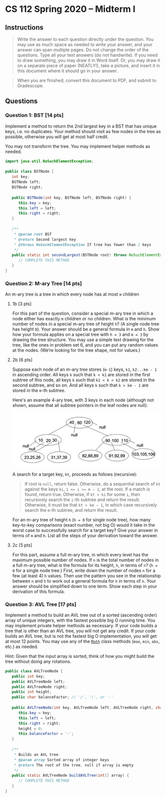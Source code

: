 # CS 112 Spring 2020 – Midterm I

## Instructions

> Write the answer to each question directly under the question. You may use as much space as needed to write your answer, and your answer can span multiple pages. Do not change the order of the questions. Type all your text answers (do not handwrite). If you need to draw something, you may draw it in Word itself. 
Or, you may draw it on a separate piece of paper (NEATLY!), take a picture, and insert it in this document where it should go in your answer.

> When you are finished, convert this document to PDF, and submit to Gradescope.

## Questions

### Question 1: BST [14 pts]

Implement a method to return the 2nd largest key in a BST that has unique keys, i.e. no duplicates. Your method should visit as few nodes in the tree as possible, otherwise you will get at most half credit.
   
You may not transform the tree. You may implement helper methods as needed.

```java
import java.util.NoSuchElementException;

public class BSTNode {
   int key;
   BSTNode left;
   BSTNode right;

   public BSTNode(int key, BSTNode left, BSTNode right) {
      this.key = key;
      this.left = left;
      this.right = right;
   }

   /**
    * @param root BST
    * @return Second largest key
    * @throws NoSuchElementException If tree has fewer than 2 keys
    */
   public static int secondLargest(BSTNode root) throws NoSuchElementException {
      // COMPLETE THIS METHOD
   }
}
```


### Question 2: M-ary Tree [14 pts]

An m-ary tree is a tree in which every node has at most `m` children

1. 1b [3 pts]
   
   For this part of the question, consider a special m-ary tree in which a node either has exactly `m` children or no children. What is the minimum number of nodes in a special m-ary tree of height `h`? (A single node tree has height `0`). Your answer should be a general formula in `m` and `h`. Show how your formula applies on a special tree with `h = 3` and `m = 3` by drawing the tree structure. You may use a simple text drawing for the tree, like the ones in problem set 6, and you can put any random values at the nodes. (We’re looking for the tree shape, not for values.)

2. 2b [6 pts]
   
   Suppose each node of an m-ary tree stores (`m-1`) keys, `k1`, `k2...km - 1` in ascending order. All keys `k` such that `k < k1` are stored in the first subtree of this node, all keys `k` such that `k1 < k < k2` are stored in the second subtree, and so on. And all keys `k` such that `k > km - 1` are stored in the `m`-th subtree.
   
   Here's an example 4-ary tree, with 3 keys in each node (although not shown, assume that all subtree pointers in the leaf nodes are null):

   ![2020-Spring-Midterm-I-2b](img/2020-Spring-Midterm-I-2b.png)

   A search for a target key, `kt`, proceeds as follows (recursive):
   
   > If root is `null`, return false. Otherwise, do a sequential search of `kt` against the keys `ki`, `1 <= i <= m − 1`, at the root. If a match is found, return true. Otherwise, if `kt < ki` for some `i`, then recursively search the `i`-th subtree and return the result. Otherwise, it must be that `kt > km − 1`, in which case recursively search the `m`-th subtree, and return the result.

   For an m-ary tree of height `h` (`h = 0` for single node tree), how many key-to-key comparisons (exact number, not big O) would it take in the worst case to successfully search for a target key? Give your answer in terms of `m` and `h`. List all the steps of your derivation toward the answer. 

3. 2c [5 pts]

   For this part, assume a full m-ary tree, in which every level has the maximum possible number of nodes. If `n` is the total number of nodes in a full m-ary tree, what is the formula for its height, `h`, in terms of `n`? (`h = 0` for a single node tree.) First, write down the number of nodes `n` for a few (at least 4) `h` values. Then use the pattern you see in the relationship between `n` and `h` to work out a general formula for `h` in terms of `n`. Your answer should be simplified down to one term. Show each step in your derivation of this formula. 

### Question 3: AVL Tree [17 pts]

Implement a method to build an AVL tree out of a sorted (ascending order) array of unique integers, with the fastest possible big O running time. You may implement private helper methods as necessary. If your code builds a tree that is other than an AVL tree, you will not get any credit. If your code builds an AVL tree, but is not the fastest big O implementation, you will get at most 12 points. You may use any of the [`Math`](https://docs.oracle.com/en/java/javase/14/docs/api/java.base/java/lang/Math.html) class methods (`max`, `min`, `abs`, etc.) as needed.

Hint: Given that the input array is sorted, think of how you might build the tree without doing any rotations.

```java
public class AVLTreeNode {
   public int key;
   public AVLTreeNode left;
   public AVLTreeNode right;
   public int height;
   public char balanceFactor; // '/', '\', or '-'

   public AVLTreeNode(int key, AVLTreeNode left, AVLTreeNode right, char balanceFactor) {
      this.key = key;
      this.left = left;
      this.right = right;
      height = 0;
      this.balanceFactor = '-';
   }

   /**
    * Builds an AVL tree
    * @param array Sorted array of integer keys
    * @return The root of the tree, null if array is empty
    */
   public static AVLTreeNode buildAVLTree(int[] array) {
      // COMPLETE THIS METHOD
   }
}
```